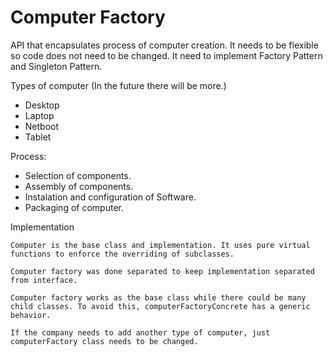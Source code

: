 # Computer Factory 
API that encapsulates process of computer creation. It needs to be flexible so code does not need to be changed. It need to implement Factory Pattern and Singleton Pattern.

Types of computer (In the future there will be more.)

* Desktop
* Laptop
* Netboot
* Tablet


Process:

* Selection of components.
* Assembly of components.
* Instalation and configuration of Software.
* Packaging of computer.

Implementation 

	Computer is the base class and implementation. It uses pure virtual functions to enforce the overriding of subclasses. 
	
	Computer factory was done separated to keep implementation separated from interface.

	Computer factory works as the base class while there could be many child classes. To avoid this, computerFactoryConcrete has a generic behavior.
	
	If the company needs to add another type of computer, just computerFactory class needs to be changed. 

